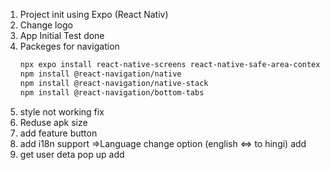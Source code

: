 1. Project init using Expo (React Nativ)
2. Change logo
3. App Initial Test done 
4. Packeges for navigation 
    ```bash
    npx expo install react-native-screens react-native-safe-area-context
    npm install @react-navigation/native
    npm install @react-navigation/native-stack
    npm install @react-navigation/bottom-tabs
    ```
5. style not working fix 
6. Reduse apk size
7. add feature button
8. add i18n support =>Language change option (english <=> to hingi) add
9. get user deta pop up add

